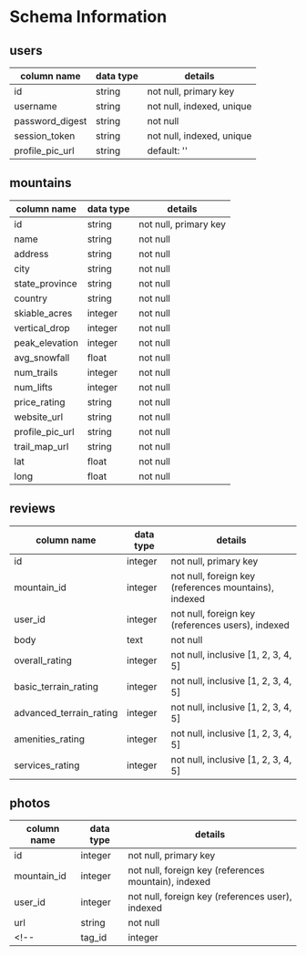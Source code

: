 # Schema Information

## users

| column name     | data type | details                   |
|-----------------|-----------|---------------------------|
| id              | string    | not null, primary key     |
| username        | string    | not null, indexed, unique |
| password_digest | string    | not null                  |
| session_token   | string    | not null, indexed, unique |
| profile_pic_url | string    | default: ''               |

## mountains

| column name      | data type | details               |
|------------------|-----------|-----------------------|
| id               | string    | not null, primary key |
| name             | string    | not null              |
| address          | string    | not null              |
| city             | string    | not null              |
| state_province   | string    | not null              |
| country          | string    | not null              |
| skiable_acres    | integer   | not null              |
| vertical_drop    | integer   | not null              |
| peak_elevation   | integer   | not null              |
| avg_snowfall     | float     | not null              |
| num_trails       | integer   | not null              |
| num_lifts        | integer   | not null              |
| price_rating     | string    | not null              |
| website_url      | string    | not null              |
| profile_pic_url  | string    | not null              |
| trail_map_url    | string    | not null              |
| lat              | float     | not null              |
| long             | float     | not null              |

## reviews

| column name             | data type | details                                               |
|-------------------------|-----------|-------------------------------------------------------|
| id                      | integer   | not null, primary key                                 |
| mountain_id             | integer   | not null, foreign key (references mountains), indexed |
| user_id                 | integer   | not null, foreign key (references users), indexed     |
| body                    | text      | not null                                              |
| overall_rating          | integer   | not null, inclusive [1, 2, 3, 4, 5]                   |
| basic_terrain_rating    | integer   | not null, inclusive [1, 2, 3, 4, 5]                   |
| advanced_terrain_rating | integer   | not null, inclusive [1, 2, 3, 4, 5]                   |
| amenities_rating        | integer   | not null, inclusive [1, 2, 3, 4, 5]                   |
| services_rating         | integer   | not null, inclusive [1, 2, 3, 4, 5]                   |

## photos

| column name | data type | details                                              |
|-------------|-----------|------------------------------------------------------|
| id          | integer   | not null, primary key                                |
| mountain_id | integer   | not null, foreign key (references mountain), indexed |
| user_id     | integer   | not null, foreign key (references user), indexed     |
| url         | string    | not null                                             |
<!-- | tag_id      | integer   | foreign key (references tag), indexed                | -->

<!-- ## tags

| column name | data type | details                                              |
|-------------|-----------|------------------------------------------------------|
| id          | integer   | not null, primary key                                |
| mountain_id | integer   | not null, foreign key (references mountain), indexed |
| user_id     | integer   | not null, foreign key (references user), indexed     |
| photo_id    | integer   | foreign key (references photo), indexed              |
| caption     | string    | not null                                             |
| type        | string    | not null, inclusive [feature, hazard, photo]         | -->
